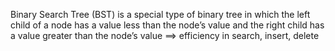 Binary Search Tree (BST) is a special type of binary tree in which the left child of a node has a value less than the node’s value and the right child has a value greater than the node’s value
==> efficiency in search, insert, delete
